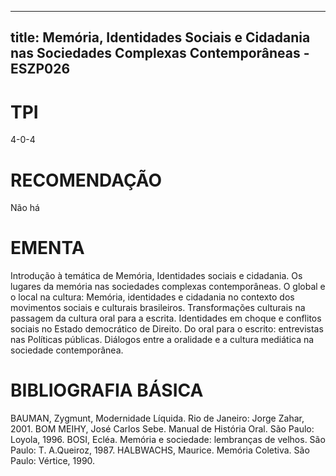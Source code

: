 
---
title: Memória, Identidades Sociais e Cidadania nas Sociedades Complexas Contemporâneas - ESZP026 
---

# TPI

4-0-4

# RECOMENDAÇÃO

Não há

# EMENTA

Introdução à temática de Memória, Identidades sociais e cidadania. Os lugares da memória nas sociedades complexas contemporâneas. O global e o local na cultura: Memória, identidades e cidadania no contexto dos movimentos sociais e culturais brasileiros. Transformações culturais na passagem da cultura oral para a escrita. Identidades em choque e conflitos sociais no Estado democrático de Direito. Do oral para o escrito: entrevistas nas Políticas públicas. Diálogos entre a oralidade e a cultura mediática na sociedade contemporânea.

# BIBLIOGRAFIA BÁSICA

BAUMAN, Zygmunt, Modernidade Líquida. Rio de Janeiro: Jorge Zahar, 2001.
BOM MEIHY, José Carlos Sebe. Manual de História Oral. São Paulo: Loyola, 1996.
BOSI, Ecléa. Memória e sociedade: lembranças de velhos. São Paulo: T. A.Queiroz, 1987.
HALBWACHS, Maurice. Memória Coletiva. São Paulo: Vértice, 1990.
        